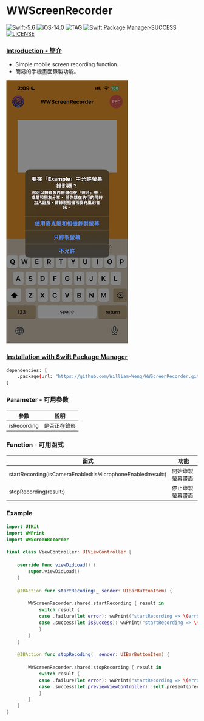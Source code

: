 # WWScreenRecorder
[![Swift-5.6](https://img.shields.io/badge/Swift-5.6-orange.svg?style=flat)](https://developer.apple.com/swift/) [![iOS-14.0](https://img.shields.io/badge/iOS-14.0-pink.svg?style=flat)](https://developer.apple.com/swift/) ![TAG](https://img.shields.io/github/v/tag/William-Weng/WWScreenRecorder) [![Swift Package Manager-SUCCESS](https://img.shields.io/badge/Swift_Package_Manager-SUCCESS-blue.svg?style=flat)](https://developer.apple.com/swift/) [![LICENSE](https://img.shields.io/badge/LICENSE-MIT-yellow.svg?style=flat)](https://developer.apple.com/swift/)

### [Introduction - 簡介](https://swiftpackageindex.com/William-Weng)
- Simple mobile screen recording function.
- 簡易的手機畫面錄製功能。

![](./Example.png)

### [Installation with Swift Package Manager](https://medium.com/彼得潘的-swift-ios-app-開發問題解答集/使用-spm-安裝第三方套件-xcode-11-新功能-2c4ffcf85b4b)

```bash
dependencies: [
    .package(url: "https://github.com/William-Weng/WWScreenRecorder.git", .upToNextMajor(from: "1.0.0"))
]
```

### Parameter - 可用參數
|參數|說明|
|-|-|
|isRecording|是否正在錄影|

### Function - 可用函式
|函式|功能|
|-|-|
|startRecording(isCameraEnabled:isMicrophoneEnabled:result:)|開始錄製螢幕畫面|
|stopRecording(result:)|停止錄製螢幕畫面|

### Example
```swift
import UIKit
import WWPrint
import WWScreenRecorder

final class ViewController: UIViewController {

    override func viewDidLoad() {
        super.viewDidLoad()
    }
    
    @IBAction func startRecoding(_ sender: UIBarButtonItem) {
        
        WWScreenRecorder.shared.startRecording { result in
            switch result {
            case .failure(let error): wwPrint("startRecording => \(error)")
            case .success(let isSuccess): wwPrint("startRecording => \(isSuccess)")
            }
        }
    }
    
    @IBAction func stopRecoding(_ sender: UIBarButtonItem) {
        
        WWScreenRecorder.shared.stopRecording { result in
            switch result {
            case .failure(let error): wwPrint("startRecording => \(error)")
            case .success(let previewViewController): self.present(previewViewController, animated: true)
            }
        }
    }
}
```
